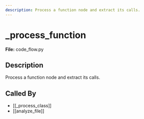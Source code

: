 ```yaml
---
description: Process a function node and extract its calls.
---
```


# _process_function

**File:** code_flow.py

## Description

Process a function node and extract its calls.

## Called By

- [[_process_class]]
- [[analyze_file]]

